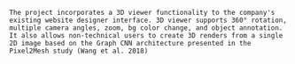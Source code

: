 `The project incorporates a 3D viewer functionality to the company's existing website designer interface. 3D viewer supports 360° rotation, multiple camera angles, zoom, bg color change, and object annotation. It also allows non-technical users to create 3D renders from a single 2D image based on the Graph CNN architecture presented in the Pixel2Mesh study (Wang et al. 2018)
`
